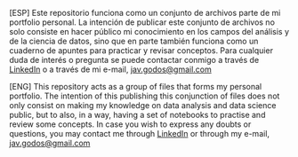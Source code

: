  [ESP] Este repositorio funciona como un conjunto de archivos parte de mi portfolio personal. La intención de publicar este conjunto de archivos no solo consiste en hacer público mi conocimiento en los campos
 del análisis y de la ciencia de datos, sino que en parte también funciona como un cuaderno de apuntes para practicar y revisar conceptos. Para cualquier duda de interés o pregunta se puede contactar conmigo a través de
 [LinkedIn](www.linkedin.com/in/javiergodos) o a través de mi e-mail, jav.godos@gmail.com

 [ENG] This repository acts as a group of files that forms my personal portfolio. The intention of this publishing this conjunction of files does not only consist on making my knowledge on data analysis and 
 data science public, but to also, in a way, having a set of notebooks to practise and review some concepts. In case you wish to express any doubts or questions, you may contact me through [LinkedIn](www.linkedin.com/in/javiergodos)
 or through my e-mail, jav.godos@gmail.com
